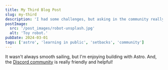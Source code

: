 ```yaml
---
title: My Third Blog Post
slug: my-third
description: 'I had some challenges, but asking in the community really helped!'
postImage:
  src: '/post_images/robot-unsplash.jpg'
  alt: 'Toy robot.'
pubDate: 2024-03-01
tags: ['astro', 'learning in public', 'setbacks', 'community']
---
```


It wasn't always smooth sailing, but I'm enjoying building with Astro. And, the [Discord community](https://astro.build/chat) is really friendly and helpful!
